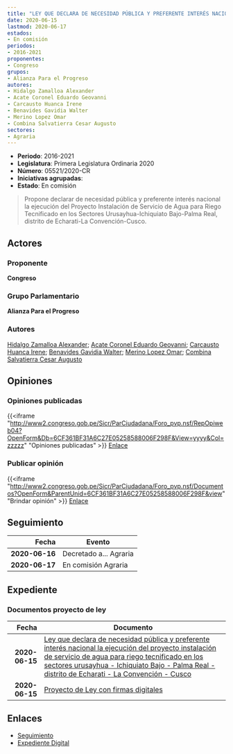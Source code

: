 ```yaml
---
title: "LEY QUE DECLARA DE NECESIDAD PÚBLICA Y PREFERENTE INTERÉS NACIONAL LA EJECUCIÓN DEL PROYECTO INSTALACIÓN DE SERVICIO DE AGUA PARA RIEGO TECNIFICADO EN LOS SECTORES URUSAYHUA-ICHIQUIATO BAJO-PALMA REAL, DISTRITO DE ECHARATI-LA CONVENCIÓN-CUSCO"
date: 2020-06-15
lastmod: 2020-06-17
estados:
- En comisión
periodos:
- 2016-2021
proponentes:
- Congreso
grupos:
- Alianza Para el Progreso
autores:
- Hidalgo Zamalloa Alexander
- Acate Coronel Eduardo Geovanni
- Carcausto Huanca Irene
- Benavides Gavidia Walter
- Merino Lopez Omar
- Combina Salvatierra Cesar Augusto
sectores:
- Agraria
---
```

- **Periodo**: 2016-2021
- **Legislatura**: Primera Legislatura Ordinaria 2020
- **Número**: 05521/2020-CR
- **Iniciativas agrupadas**: 
- **Estado**: En comisión

> Propone declarar de necesidad pública y preferente interés nacional la ejecución del Proyecto Instalación de Servicio de Agua para Riego Tecnificado en los Sectores Urusayhua-Ichiquiato Bajo-Palma Real, distrito de Echarati-La Convención-Cusco.


## Actores

### Proponente

**Congreso**

### Grupo Parlamentario

**Alianza Para el Progreso**

### Autores

[Hidalgo Zamalloa Alexander](mailto:mailto:ahidalgo@congreso.gob.pe); [Acate Coronel Eduardo Geovanni](mailto:mailto:eacate@congreso.gob.pe); [Carcausto Huanca Irene](mailto:mailto:icarcausto@congreso.gob.pe); [Benavides Gavidia Walter](mailto:mailto:wbenavides@congreso.gob.pe); [Merino Lopez Omar](mailto:mailto:omerino@congreso.gob.pe); [Combina Salvatierra Cesar Augusto](mailto:mailto:ccombina@congreso.gob.pe)

## Opiniones

### Opiniones publicadas

{{<iframe "http://www2.congreso.gob.pe/Sicr/ParCiudadana/Foro_pvp.nsf/RepOpiweb04?OpenForm&Db=6CF361BF31A6C27E05258588006F298F&View=yyyy&Col=zzzzz" "Opiniones publicadas" >}}
[Enlace](http://www2.congreso.gob.pe/Sicr/ParCiudadana/Foro_pvp.nsf/RepOpiweb04?OpenForm&Db=6CF361BF31A6C27E05258588006F298F&View=yyyy&Col=zzzzz)

### Publicar opinión

{{<iframe "http://www2.congreso.gob.pe/Sicr/ParCiudadana/Foro_pvp.nsf/Documentos?OpenForm&ParentUnid=6CF361BF31A6C27E05258588006F298F&view" "Brindar opinión" >}}
[Enlace](http://www2.congreso.gob.pe/Sicr/ParCiudadana/Foro_pvp.nsf/Documentos?OpenForm&ParentUnid=6CF361BF31A6C27E05258588006F298F&view)


## Seguimiento

| Fecha | Evento |
|------:|--------|
| **2020-06-16** | Decretado a... Agraria |
| **2020-06-17** | En comisión Agraria |

## Expediente

### Documentos proyecto de ley

| Fecha | Documento |
|------:|-----------|
| **2020-06-15** | [Ley que declara de necesidad pública y preferente interés nacional la ejecución del proyecto instalación de servicio de agua para riego tecnificado en los sectores urusayhua - Ichiquiato Bajo - Palma Real - distrito de Echarati - La Convención - Cusco](http://www.leyes.congreso.gob.pe/Documentos/2016_2021/Proyectos_de_Ley_y_de_Resoluciones_Legislativas/PL05521_20200615.pdf) |
| **2020-06-15** | [Proyecto de Ley con firmas digitales](http://www.leyes.congreso.gob.pe/Documentos/2016_2021/Proyectos_de_Ley_y_de_Resoluciones_Legislativas/Proyectos_Firmas_digitales/PL05521.pdf) |

## Enlaces

- [Seguimiento](http://www2.congreso.gob.pe/Sicr/TraDocEstProc/CLProLey2016.nsf/f7fff46988ca05b1052578e100829cc7/20e2009c456614b40525858a005ed504?OpenDocument)
- [Expediente Digital](http://www2.congreso.gob.pe/Sicr/TraDocEstProc/CLProLey2016.nsf/f7fff46988ca05b1052578e100829cc7/20e2009c456614b40525858a005ed504?OpenDocument&Click=05257FB7005EB655.eb71d0cf91d8294e05256cdf006b5706/$Body/0.1C6C)

